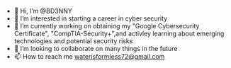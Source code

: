 - 👋 Hi, I’m @BD3NNY
- 👀 I’m interested in starting a career in cyber security
- 🌱 I’m currently working on obtaining my "Google Cybersecurity Certificate", "CompTIA-Security+",and activley learning
  about emerging technologies and potential security risks
- 💞️ I’m looking to collaborate on many things in the future
- 📫 How to reach me waterisformless72@gmail.com

<!---
BD3NNY/BD3NNY is a ✨ special ✨ repository because its `README.md` (this file) appears on your GitHub profile.
You can click the Preview link to take a look at your changes.
--->
